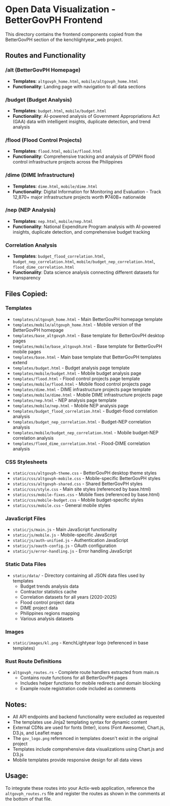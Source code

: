 # Open Data Visualization - BetterGovPH Frontend

This directory contains the frontend components copied from the BetterGovPH section of the kenchlightyear_web project.

## Routes and Functionality

### /alt (BetterGovPH Homepage)
- **Templates**: `altgovph_home.html`, `mobile/altgovph_home.html`
- **Functionality**: Landing page with navigation to all data sections

### /budget (Budget Analysis)
- **Templates**: `budget.html`, `mobile/budget.html`
- **Functionality**: AI-powered analysis of Government Appropriations Act (GAA) data with intelligent insights, duplicate detection, and trend analysis

### /flood (Flood Control Projects)
- **Templates**: `flood.html`, `mobile/flood.html`
- **Functionality**: Comprehensive tracking and analysis of DPWH flood control infrastructure projects across the Philippines

### /dime (DIME Infrastructure)
- **Templates**: `dime.html`, `mobile/dime.html`
- **Functionality**: Digital Information for Monitoring and Evaluation - Track 12,870+ major infrastructure projects worth ₱740B+ nationwide

### /nep (NEP Analysis)
- **Templates**: `nep.html`, `mobile/nep.html`
- **Functionality**: National Expenditure Program analysis with AI-powered insights, duplicate detection, and comprehensive budget tracking

### Correlation Analysis
- **Templates**: `budget_flood_correlation.html`, `budget_nep_correlation.html`, `mobile/budget_nep_correlation.html`, `flood_dime_correlation.html`
- **Functionality**: Data science analysis connecting different datasets for transparency

## Files Copied:

### Templates
- `templates/altgovph_home.html` - Main BetterGovPH homepage template
- `templates/mobile/altgovph_home.html` - Mobile version of the BetterGovPH homepage
- `templates/base_altgovph.html` - Base template for BetterGovPH desktop pages
- `templates/mobile/base_altgovph.html` - Base template for BetterGovPH mobile pages
- `templates/base.html` - Main base template that BetterGovPH templates extend
- `templates/budget.html` - Budget analysis page template
- `templates/mobile/budget.html` - Mobile budget analysis page
- `templates/flood.html` - Flood control projects page template
- `templates/mobile/flood.html` - Mobile flood control projects page
- `templates/dime.html` - DIME infrastructure projects page template
- `templates/mobile/dime.html` - Mobile DIME infrastructure projects page
- `templates/nep.html` - NEP analysis page template
- `templates/mobile/nep.html` - Mobile NEP analysis page
- `templates/budget_flood_correlation.html` - Budget-flood correlation analysis
- `templates/budget_nep_correlation.html` - Budget-NEP correlation analysis
- `templates/mobile/budget_nep_correlation.html` - Mobile budget-NEP correlation analysis
- `templates/flood_dime_correlation.html` - Flood-DIME correlation analysis

### CSS Stylesheets
- `static/css/altgovph-theme.css` - BetterGovPH desktop theme styles
- `static/css/altgovph-mobile.css` - Mobile-specific BetterGovPH styles
- `static/css/altgovph-shared.css` - Shared BetterGovPH styles
- `static/css/style.css` - Main site styles (referenced by base.html)
- `static/css/mobile-fixes.css` - Mobile fixes (referenced by base.html)
- `static/css/mobile-budget.css` - Mobile budget-specific styles
- `static/css/mobile.css` - General mobile styles

### JavaScript Files
- `static/js/main.js` - Main JavaScript functionality
- `static/js/mobile.js` - Mobile-specific JavaScript
- `static/js/auth-unified.js` - Authentication JavaScript
- `static/js/oauth-config.js` - OAuth configuration
- `static/js/error-handling.js` - Error handling JavaScript

### Static Data Files
- `static/data/` - Directory containing all JSON data files used by templates
  - Budget trends analysis data
  - Contractor statistics cache
  - Correlation datasets for all years (2020-2025)
  - Flood control project data
  - DIME project data
  - Philippines regions mapping
  - Various analysis datasets

### Images
- `static/images/kl.png` - KenchLightyear logo (referenced in base templates)

### Rust Route Definitions
- `altgovph_routes.rs` - Complete route handlers extracted from main.rs
  - Contains route functions for all BetterGovPH pages
  - Includes helper functions for mobile redirects and domain blocking
  - Example route registration code included as comments

## Notes:
- All API endpoints and backend functionality were excluded as requested
- The templates use Jinja2 templating syntax for dynamic content
- External CDNs are used for fonts (Inter), icons (Font Awesome), Chart.js, D3.js, and Leaflet maps
- The `gov_logo.png` referenced in templates doesn't exist in the original project
- Templates include comprehensive data visualizations using Chart.js and D3.js
- Mobile templates provide responsive design for all data views

## Usage:
To integrate these routes into your Actix-web application, reference the `altgovph_routes.rs` file and register the routes as shown in the comments at the bottom of that file.
